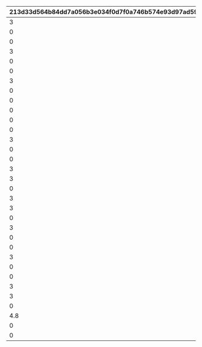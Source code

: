 |213d33d564b84dd7a056b3e034f0d7f0a746b574e93d97ad590e7316c5f46293|8894e0911e52a2d81f585ecf5ca1fc965d50dc4a34f310dff56ef50bc11573c7|ed848d17fc11a33ad6778c9305853bba6d1ad1097696e2cbddca41c8311e496a|f076bf6cb64c94f695bc1699eb27a79c57bd221205007c268aa088bf464615aa|295887ce008be7ab509cfe0fcd2de75a0375b27dd6806e60cee1ec394e28c1ef|496fe2b63853db296470d1b53d281fdb6a968ff7181f1bbddeaed08906a4ccf8|a1fed0fa59ffce1a8772bbecfcc3d0301b660c53f5b6ae78008b6c603076fca3|babec39622f30c458ff21f0d4fa9cbd0854743e9ebfb8bc4c79e4ce2176950dc|e0ac4101bd9489998b2ad2638ebc7bb7d3178ee7f4563d72ddec4cf9659da91d|d6c8d586b3b016a3e128e1f21ae02aa11cdfd687be9b908f7a7b98b80c27b3b3|071e81e5ff6a65974c95e18a1b768b3b42270db778bc469abac3eeffa0cddbb4|85fb93270f7cde58c0d15cffbc773882bfbeaa5072dc260cd3da6ea7454a93c4|bc013d820ab1ef8194e630474f0788e4941d77b38f0c2eb1cf3a2a67f8e4700e|373312245ae8e0daf5f97418ca1ed1fd81b4fa91ea16413a176a853519afca9f|369d701b9d820cfe464e6c9bff6086b0fc1f97736404717c69d3f2ac6a27ac73|78ed938a35efb6ada44096c07b9ac76f28a6a4f36dd7390944826aeb57937419|f64cbe582c5d090f4dc5369ec37618b0d7ae726aadaf2ac3d003c086dda6c64e|1b5b67f3acd34cc043be7a4ef8652120de93bbfd7cdbbae20c7ca2de3b4f8f30|9d1378e4569f0b0069770a61dd32d5cf6a3cfbbf866f9a460852466ebdff01d1|
| --- | --- | --- | --- | --- | --- | --- | --- | --- | --- | --- | --- | --- | --- | --- | --- | --- | --- | --- |
|3|5|3|0|10132|610132007|-60|0|1|1|0||289|0|0|610132501|1|5.5|12|
|0|5|1|0|10132|610132008|-60|0|1|2|0||289|0|70|610132502|1|1.5|0|
|0|5|1|0|10132|610132009|-60|0|1|3|0||289|0|0|0|1|1.5|0|
|3|5|1|0|10134|610134007|-50|0|1.85|1|0||292|0|55|0|1|5.5|0|
|0|5|3|0|10134|610134008|-50|0|1.85|2|0||292|0|0|610134502|1|1.5|30|
|0|5|1|0|10134|610134009|-50|0|1.85|3|0||292|0|0|0|1|1.5|0|
|3|5|2|0|10136|610136007|0|600|1.1|1|0||295|0|0|610136501|1|5.5|0|
|0|5|1|0|10136|610136008|-50|0|1.5|2|0||295|0|84|0|1|1.5|0|
|0|5|1|0|10136|610136009|-50|0|1.5|3|0||295|0|0|0|1|1.5|0|
|0|5|1|0|10137|610137007|0|0|0.85|1|0||295|0|75|0|1|5.5|0|
|0|5|1|0|10137|610137008|0|0|0.85|2|0||295|0|50|0|1|1.5|0|
|0|5|1|0|10137|610137009|0|0|0.85|3|0||295|0|0|0|1|1.5|0|
|3|5|1|0|10140|610140007|0|0|1.4|1|0||298|0|77|0|1|5.5|0|
|0|5|1|0|10140|610140008|0|0|1.4|2|0||298|0|52|0|1|1.5|0|
|0|5|1|0|10140|610140009|0|0|1.4|3|0||298|0|0|0|1|1.5|0|
|3|5|1|0|10142|610142007|-33|0|1.45|1|0||301|0|76|0|1|5.5|0|
|3|5|2|0|10142|610142008|-40|600|1.23|2|0||301|0|0|610142502|1|1.5|0|
|0|5|1|0|10142|610142009|-33|0|1.45|3|0||301|0|0|0|1|1.5|0|
|3|5|1|0|10144|610144007|-33|0|1|1|0||304|0|65|0|1|5.5|0|
|3|5|2|0|10144|610144008|-40|600|0.85|2|0||304|0|0|610144502|1|1.5|0|
|0|5|1|0|10144|610144009|-33|0|1|3|0||304|0|0|0|1|1.5|0|
|3|5|2|0|10146|610146007|-45|600|0.87|1|0||307|0|0|610146501|1|5.5|0|
|0|5|1|0|10146|610146008|-45|0|1.18|2|0||307|0|58|0|1|1.5|0|
|0|5|1|0|10146|610146009|-45|0|1.18|3|0||307|0|0|0|1|1.5|0|
|3|5|2|0|10148|610148007|-50|600|1.4|1|0||310|0|0|610148501|1|5.5|0|
|0|5|1|0|10148|610148008|-50|0|1.7|2|0||310|0|68|0|1|1.5|0|
|0|5|1|0|10148|610148009|-50|0|1.7|3|0||310|0|0|0|1|1.5|0|
|3|5|1|0|10150|610150007|-33|0|1.35|1|0||313|0|71|0|1|5.5|0|
|3|5|1|0|10150|610150008|-33|0|1.35|2|0||313|0|50|0|1|1.5|0|
|0|5|1|0|10150|610150009|-33|0|1.35|3|0||313|0|0|0|1|1.5|0|
|4.8|5|2|0|10152|610152007|20|600|0.7|1|0||316|0|0|610152501|1|5.5|0|
|0|5|1|0|10152|610152008|30|0|0.96|2|0||316|0|81|0|1|1.5|0|
|0|5|1|0|10152|610152009|30|0|0.96|3|0||316|0|0|0|1|1.5|0|